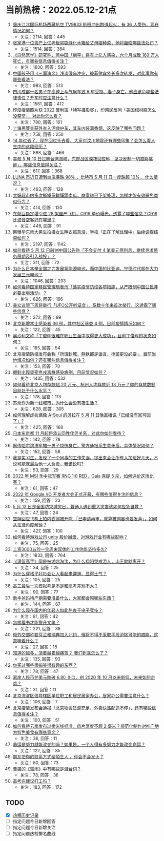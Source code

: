 # 当前热榜：2022.05.12-21点
1. [重庆江北国际机场西藏航空 TV9833 航班冲出跑道起火，有 36 人受伤，现在情况如何？](https://www.zhihu.com/question/532406064)
    * 关注：2114, 回答：445
2. [张家港一位资产上亿老板盗窃绿化木箱给丈母娘种菜，他将面临哪些法处罚？](https://www.zhihu.com/question/532277432)
    * 关注：1514, 回答：384
3. [《自然医学》研究称，若中国「躺平」将有上亿人感染，六个月或致 160 万人死亡，有哪些信息值得关注？](https://www.zhihu.com/question/532365651)
    * 关注：1600, 回答：593
4. [中国孩子用《三国演义》浅谈俄乌冲突，被菲律宾外长多次转发，对此事你有哪些看法？](https://www.zhihu.com/question/532436193)
    * 关注：983, 回答：513
5. [四川成都一名男子在高速上斗气飙车致 6 车受损、妻子身亡，他应该负哪些法律责任？开车时应注意什么？](https://www.zhihu.com/question/532343299)
    * 关注：1581, 回答：412
6. [印度疫情照片获 2022 普利策「特写摄影奖」，印网民反问「美国棺材照怎么没获奖」，对此你怎么看？](https://www.zhihu.com/question/532319690)
    * 关注：780, 回答：161
7. [上海民警查获外省入沪救护车，其车内装满香烟，这反映了哪些问题？](https://www.zhihu.com/question/532298729)
    * 关注：758, 回答：250
8. [14 年过去了，现在回过头去看，大家对汶川地震还有哪些印象？会怎么看人生中的这段经历？](https://www.zhihu.com/question/524638314)
    * 关注：898, 回答：466
9. [美舰 5 月 10 日过航台湾海峡，东部战区深夜回应称「坚决反制一切威胁挑衅」，哪些信息值得关注？](https://www.zhihu.com/question/532227171)
    * 关注：617, 回答：368
10. [LUNA 币近日遭到血洗暴跌 98% ，比特币 5 月 11 日一度跌超 10% ，什么情况？](https://www.zhihu.com/question/532404450)
    * 关注：493, 回答：128
11. [大妈超市内多次撕掉保鲜膜舔南瓜，商家称已下架处理，怎样才能有效避免类似行为？](https://www.zhihu.com/question/532395839)
    * 关注：414, 回答：120
12. [东航巨额定增引进 28 架国产飞机，C919 单价曝光，透露了哪些信息？C919比波音空客好在哪里？](https://www.zhihu.com/question/532324692)
    * 关注：448, 回答：91
13. [网曝华东师大男生拍摄女生睡衣照意淫，学校「正在了解处理中」后续调查结果如何？](https://www.zhihu.com/question/531860563)
    * 关注：2197, 回答：1142
14. [如何看待 5 月 12 日融创中国公告称「不会支付 4 笔美元债利息，继续寻求债务展期及引入战投」？](https://www.zhihu.com/question/532441826)
    * 关注：311, 回答：72
15. [为什么日本举全国之力发展氢能源电池，而中国的比亚迪，宁德时代却在大力发展三元电池？](https://www.zhihu.com/question/271987417)
    * 关注：1046, 回答：203
16. [如何看待国家移民管理局表示「落实疫情防控各项措施，从严限制中国公民非必要出境活动」？](https://www.zhihu.com/question/532507803)
    * 关注：626, 回答：196
17. [美众议院下周将举行「UFO公开听证会」，系数十年来首次举行，这透露了哪些信息？](https://www.zhihu.com/question/532281306)
    * 关注：372, 回答：99
18. [北京新增本土感染者 36 例，其中社区筛查 4 例，目前疫情情况如何？](https://www.zhihu.com/question/532498729)
    * 关注：122, 回答：45
19. [奥沙利文称「丁俊晖很难在职业生涯中取得更大成功」，目前丁俊晖的状态如何？](https://www.zhihu.com/question/532023834)
    * 关注：195, 回答：54
20. [北京疫情防控发布会称「所谓封城、静默都是谣言，抢菜更没必要」，目前当地情况如何？还有哪些信息值得关注？](https://www.zhihu.com/question/532505800)
    * 关注：153, 回答：70
21. [朝鲜出现奥密克戎毒株感染病例，目前情况如何？](https://www.zhihu.com/question/532392528)
    * 关注：1435, 回答：532
22. [如何看待北京人均存款超 20 万元、杭州人均存款近 13 万元？你的存款数额目前处于什么水平？](https://www.zhihu.com/question/532362180)
    * 关注：178, 回答：113
23. [苏州作为新一线城市，为什么会没有夜生活？](https://www.zhihu.com/question/431107290)
    * 关注：628, 回答：305
24. [如何理解虚拟偶像 A-Soul 的贝拉在 5 月 11 日晚直播说「已经没有家可回了」?](https://www.zhihu.com/question/532363706)
    * 关注：425, 回答：168
25. [日本东京都 11 月起将承认同性伴侣关系，对此你如何看待？](https://www.zhihu.com/question/532483323)
    * 关注：142, 回答：78
26. [网传哈尔滨洗车摊一男子烧伤身亡，警方通报系生意矛盾，具体情况如何？](https://www.zhihu.com/question/532498361)
    * 关注：152, 回答：58
27. [我是实习生，发现了一个同事的工作失误，提出来会让所有人加班好几天，不说可能就最后他一人负责，我该说吗?](https://www.zhihu.com/question/532171623)
    * 关注：53, 回答：29
28. [2022 年 MSI 季中冠军赛 RNG 1:0 RED，Gala 喜提 5 杀，如何评价这场比赛？](https://www.zhihu.com/question/532505530)
    * 关注：61, 回答：47
29. [2022 年 Google I/O 开发者大会正式开幕，有哪些值得关注的信息？](https://www.zhihu.com/question/532382264)
    * 关注：159, 回答：23
30. [5 月 12 日是全国防灾减灾日，普通人遇到重大灾害该如何应急自救？](https://www.zhihu.com/question/532292868)
    * 关注：47, 回答：24
31. [空姐回应飞机上拍内衣照被开除 「已申请再审，就算被网暴也要发声」，如何从法律角度解读？](https://www.zhihu.com/question/532483654)
    * 关注：427, 回答：100
32. [如何看待游戏公司 unity 股价崩盘，对游戏行业有哪些影响？](https://www.zhihu.com/question/532367490)
    * 关注：75, 回答：25
33. [工资3000五险一金周末双休的工作你能坚持多久?](https://www.zhihu.com/question/452432398)
    * 关注：1833, 回答：764
34. [《灌篮高手》同是被湘北淘汰，为什么翔阳哭成泪人，山王默默离开？](https://www.zhihu.com/question/532238706)
    * 关注：34, 回答：25
35. [为什么穿格子衬衫会让人看起来邋遢、显得土气？](https://www.zhihu.com/question/23344717)
    * 关注：105, 回答：25
36. [高三最后一次模拟考是不是和高考差别不大？](https://www.zhihu.com/question/532266763)
    * 关注：90, 回答：77
37. [新手爸妈待产期需要准备什么，大家都会囤哪些东西？](https://www.zhihu.com/question/524575343)
    * 关注：144, 回答：67
38. [为什么现在国内的年轻人如此热衷于电子竞技？](https://www.zhihu.com/question/444402153)
    * 关注：81, 回答：42
39. [怎样看书才能提升文笔？](https://www.zhihu.com/question/372795137)
    * 关注：221, 回答：38
40. [俄外交部称若芬兰和瑞典加入北约，俄将不得不采取手段消除可能的威胁，这意味着什么？](https://www.zhihu.com/question/532512031)
    * 关注：27, 回答：18
41. [知道的越多，活着越累越痛苦？ 我们到底怎么了？](https://www.zhihu.com/question/532333279)
    * 关注：135, 回答：93
42. [你买过哪些很搞笑很有趣的东西？](https://www.zhihu.com/question/532255481)
    * 关注：78, 回答：47
43. [离岸人民币兑美元跌破 6.80 关口，创 2020 年 10 月以来新低，未来如何走势？](https://www.zhihu.com/question/532450369)
    * 关注：31, 回答：11
44. [北京海淀区倡导辖区单位职工和居民居家办公，居家办公需要注意什么？](https://www.zhihu.com/question/532503783)
    * 关注：106, 回答：7
45. [北京疫情发布会通报「北京物资货源充足，外卖快递配送不停」，还有哪些信息值得关注？](https://www.zhihu.com/question/532499862)
    * 关注：100, 回答：51
46. [如何看待云南发布过桥米线标准，肉片厚度不超 2 毫米？规范化制作对推广地方特色美食有哪些意义？](https://www.zhihu.com/question/532337584)
    * 关注：36, 回答：11
47. [命运是努力就能改变的吗？如果是，一个人得有多努力才能改变命运？](https://www.zhihu.com/question/532320428)
    * 关注：122, 回答：85
48. [朋友把你的联系方式给陌生人 ，你会不会发火？](https://www.zhihu.com/question/532437033)
    * 关注：80, 回答：73
49. [曹禺的《雷雨》中有哪些是潜台词？](https://www.zhihu.com/question/532176377)
    * 关注：78, 回答：36
50. [高考完建议打工吗？](https://www.zhihu.com/question/531040763)
    * 关注：183, 回答：172
## TODO
* [x] [热榜历史记录](hot_history/AllHot.md)
* [ ] 指定问题今日新增回答
* [ ] 指定问题今日新增关注
* [ ] 指定问题热榜排名曲线
